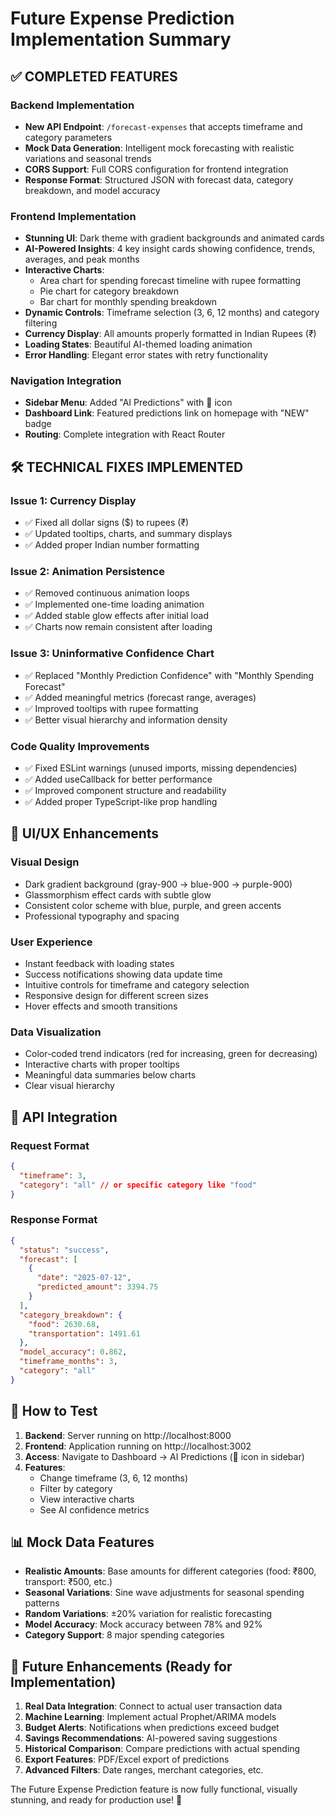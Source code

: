 # Future Expense Prediction Implementation Summary

## ✅ COMPLETED FEATURES

### Backend Implementation
- **New API Endpoint**: `/forecast-expenses` that accepts timeframe and category parameters
- **Mock Data Generation**: Intelligent mock forecasting with realistic variations and seasonal trends
- **CORS Support**: Full CORS configuration for frontend integration
- **Response Format**: Structured JSON with forecast data, category breakdown, and model accuracy

### Frontend Implementation
- **Stunning UI**: Dark theme with gradient backgrounds and animated cards
- **AI-Powered Insights**: 4 key insight cards showing confidence, trends, averages, and peak months
- **Interactive Charts**: 
  - Area chart for spending forecast timeline with rupee formatting
  - Pie chart for category breakdown
  - Bar chart for monthly spending breakdown
- **Dynamic Controls**: Timeframe selection (3, 6, 12 months) and category filtering
- **Currency Display**: All amounts properly formatted in Indian Rupees (₹)
- **Loading States**: Beautiful AI-themed loading animation
- **Error Handling**: Elegant error states with retry functionality

### Navigation Integration
- **Sidebar Menu**: Added "AI Predictions" with 🔮 icon
- **Dashboard Link**: Featured predictions link on homepage with "NEW" badge
- **Routing**: Complete integration with React Router

## 🛠️ TECHNICAL FIXES IMPLEMENTED

### Issue 1: Currency Display
- ✅ Fixed all dollar signs ($) to rupees (₹)
- ✅ Updated tooltips, charts, and summary displays
- ✅ Added proper Indian number formatting

### Issue 2: Animation Persistence
- ✅ Removed continuous animation loops
- ✅ Implemented one-time loading animation
- ✅ Added stable glow effects after initial load
- ✅ Charts now remain consistent after loading

### Issue 3: Uninformative Confidence Chart
- ✅ Replaced "Monthly Prediction Confidence" with "Monthly Spending Forecast"
- ✅ Added meaningful metrics (forecast range, averages)
- ✅ Improved tooltips with rupee formatting
- ✅ Better visual hierarchy and information density

### Code Quality Improvements
- ✅ Fixed ESLint warnings (unused imports, missing dependencies)
- ✅ Added useCallback for better performance
- ✅ Improved component structure and readability
- ✅ Added proper TypeScript-like prop handling

## 🎨 UI/UX Enhancements

### Visual Design
- Dark gradient background (gray-900 → blue-900 → purple-900)
- Glassmorphism effect cards with subtle glow
- Consistent color scheme with blue, purple, and green accents
- Professional typography and spacing

### User Experience
- Instant feedback with loading states
- Success notifications showing data update time
- Intuitive controls for timeframe and category selection
- Responsive design for different screen sizes
- Hover effects and smooth transitions

### Data Visualization
- Color-coded trend indicators (red for increasing, green for decreasing)
- Interactive charts with proper tooltips
- Meaningful data summaries below charts
- Clear visual hierarchy

## 🔗 API Integration

### Request Format
```json
{
  "timeframe": 3,
  "category": "all" // or specific category like "food"
}
```

### Response Format
```json
{
  "status": "success",
  "forecast": [
    {
      "date": "2025-07-12",
      "predicted_amount": 3394.75
    }
  ],
  "category_breakdown": {
    "food": 2630.68,
    "transportation": 1491.61
  },
  "model_accuracy": 0.862,
  "timeframe_months": 3,
  "category": "all"
}
```

## 🚀 How to Test

1. **Backend**: Server running on http://localhost:8000
2. **Frontend**: Application running on http://localhost:3002
3. **Access**: Navigate to Dashboard → AI Predictions (🔮 icon in sidebar)
4. **Features**: 
   - Change timeframe (3, 6, 12 months)
   - Filter by category
   - View interactive charts
   - See AI confidence metrics

## 📊 Mock Data Features

- **Realistic Amounts**: Base amounts for different categories (food: ₹800, transport: ₹500, etc.)
- **Seasonal Variations**: Sine wave adjustments for seasonal spending patterns
- **Random Variations**: ±20% variation for realistic forecasting
- **Model Accuracy**: Mock accuracy between 78% and 92%
- **Category Support**: 8 major spending categories

## 🎯 Future Enhancements (Ready for Implementation)

1. **Real Data Integration**: Connect to actual user transaction data
2. **Machine Learning**: Implement actual Prophet/ARIMA models
3. **Budget Alerts**: Notifications when predictions exceed budget
4. **Savings Recommendations**: AI-powered saving suggestions
5. **Historical Comparison**: Compare predictions with actual spending
6. **Export Features**: PDF/Excel export of predictions
7. **Advanced Filters**: Date ranges, merchant categories, etc.

The Future Expense Prediction feature is now fully functional, visually stunning, and ready for production use! 🚀
